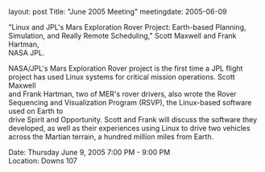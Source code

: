 layout: post
Title: "June 2005 Meeting"
meetingdate: 2005-06-09

"Linux and JPL's Mars Exploration Rover Project: Earth-based Planning,         
Simulation, and Really Remote Scheduling," Scott Maxwell and Frank Hartman,    
NASA JPL.                                                                      
                                                                             
NASA/JPL's Mars Exploration Rover project is the first time a JPL flight       
project has used Linux systems for critical mission operations. Scott Maxwell  
and Frank Hartman, two of MER's rover drivers, also wrote the Rover Sequencing 
and Visualization Program (RSVP), the Linux-based software used on Earth to    
drive Spirit and Opportunity. Scott and Frank will discuss the software they   
developed, as well as their experiences using Linux to drive two vehicles      
across the Martian terrain, a hundred million miles from Earth.                
                                                                             
Date: Thursday June 9, 2005 7:00 PM - 9:00 PM                                    
Location: Downs 107                                         
